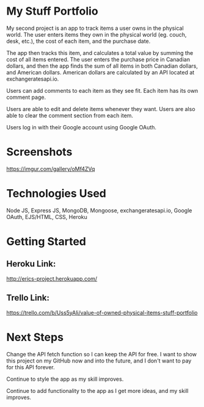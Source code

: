 
# My Stuff Portfolio

My second project is an app to track items a user owns in the physical world. The user enters items they own in the physical world (eg. couch, desk, etc.), the cost of each item, and the purchase date. 

The app then tracks this item, and calculates a total value by summing the cost of all items entered. The user enters the purchase price in Canadian dollars, and then the app finds the sum of all items in both Canadian dollars, and American dollars. American dollars are calculated by an API located at exchangeratesapi.io.

Users can add comments to each item as they see fit. Each item has its own comment page. 

Users are able to edit and delete items whenever they want. Users are also able to clear the comment section from each item.

Users log in with their Google account using Google OAuth.


# Screenshots

https://imgur.com/gallery/oMf4ZVq 

# Technologies Used

Node JS, Express JS, MongoDB, Mongoose, exchangeratesapi.io, Google OAuth, EJS/HTML, CSS, Heroku

# Getting Started

## Heroku Link:

http://erics-project.herokuapp.com/

## Trello Link:

https://trello.com/b/Uss5yAli/value-of-owned-physical-items-stuff-portfolio

# Next Steps

Change the API fetch function so I can keep the API for free. I want to show this project on my GitHub now and into the future, and I don't want to pay for this API forever. 

Continue to style the app as my skill improves.

Continue to add functionality to the app as I get more ideas, and my skill improves.


